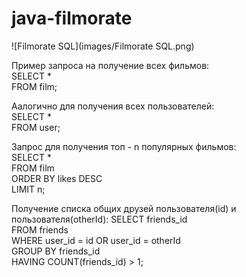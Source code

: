 # java-filmorate
![Filmorate SQL](images/Filmorate SQL.png)

Пример запроса на получение всех фильмов: \
SELECT *\
FROM film;

Аалогично для получения всех пользователей: \
SELECT *\
FROM user;

Запрос для получения топ - n популярных фильмов:\
SELECT *\
FROM film\
ORDER BY likes DESC\
LIMIT n;

Получение списка общих друзей пользователя(id) и пользователя(otherId):
SELECT friends_id\
FROM friends\
WHERE user_id = id OR user_id = otherId\
GROUP BY friends_id\
HAVING COUNT(friends_id) > 1;


